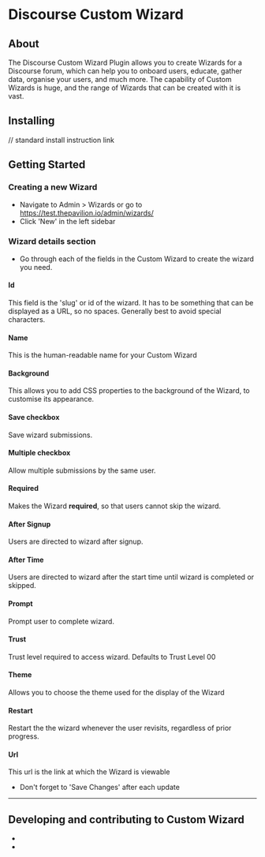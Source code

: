 # Discourse Custom Wizard

## About
The Discourse Custom Wizard Plugin allows you to create Wizards for a Discourse forum, which can help you to onboard users, educate, gather data, organise your users, and much more. The capability of Custom Wizards is huge, and the range of Wizards that can be created with it is vast.

## Installing

// standard install instruction link

## Getting Started

### Creating a new Wizard
* Navigate to Admin > Wizards or go to https://test.thepavilion.io/admin/wizards/
* Click 'New' in the left sidebar

### Wizard details section

* Go through each of the fields in the Custom Wizard to create the wizard you need.

#### Id
This field is the 'slug' or id of the wizard. It has to be something that can be displayed as a URL, so no spaces. Generally best to avoid special characters.

#### Name
This is the human-readable name for your Custom Wizard

#### Background
This allows you to add CSS properties to the background of the Wizard, to customise its appearance.

#### Save checkbox
Save wizard submissions.

#### Multiple checkbox
Allow multiple submissions by the same user.

#### Required
Makes the Wizard **required**, so that users cannot skip the wizard.

#### After Signup
Users are directed to wizard after signup.

#### After Time
Users are directed to wizard after the start time until wizard is completed or skipped.

#### Prompt
Prompt user to complete wizard.

#### Trust
Trust level required to access wizard. Defaults to Trust Level 00

#### Theme
Allows you to choose the theme used for the display of the Wizard

#### Restart
Restart the the wizard whenever the user revisits, regardless of prior progress.

#### Url
This url is the link at which the Wizard is viewable


* Don't forget to 'Save Changes' after each update




------

## Developing and contributing to Custom Wizard
*
*